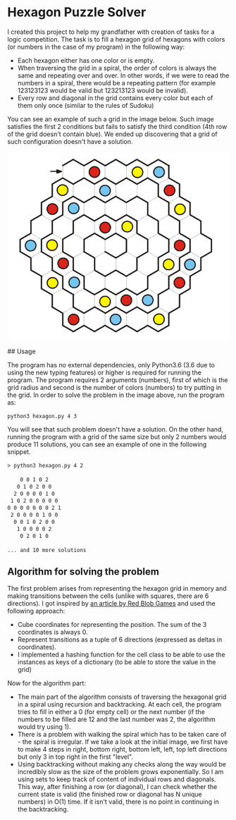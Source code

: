# Hexagon Puzzle Solver

I created this project to help my grandfather with creation of tasks for a logic competition. The task is to fill a hexagon grid of hexagons with colors (or numbers in the case of my program) in the following way:

- Each hexagon either has one color or is empty.
- When traversing the grid in a spiral, the order of colors is always the same and repeating over and over. In other words, if we were to read the numbers in a spiral, there would be a repeating pattern (for example 123123123 would be valid but 123213123 would be invalid).
- Every row and diagonal in the grid contains every color but each of them only once (similar to the rules of Sudoku)

You can see an example of such a grid in the image below. Such image satisfies the first 2 conditions but fails to satisfy the third condition (4th row of the grid doesn't contain blue). We ended up discovering that a grid of such configuration doesn't have a solution.

<p align="center">
  <img src="gridexample.png">
</p>
## Usage

The program has no external dependencies, only Python3.6 (3.6 due to using the new typing features) or higher is required for running the program. The program requires 2 arguments (numbers), first of which is the grid radius and second is the number of colors (numbers) to try putting in the grid. In order to solve the problem in the image above, run the program as:

```
python3 hexagon.py 4 3
```

You will see that such problem doesn't have a solution. On the other hand, running  the program with a grid of the same size but only 2 numbers would produce 11 solutions, you can see an example of one in the following snippet.

```
> python3 hexagon.py 4 2

    0 0 1 0 2
   0 1 0 2 0 0
  2 0 0 0 0 1 0
 1 0 2 0 0 0 0 0
0 0 0 0 0 0 0 2 1
 2 0 0 0 0 1 0 0
  0 0 1 0 2 0 0
   1 0 0 0 0 2
    0 2 0 1 0
    
... and 10 more solutions
```

## Algorithm for solving the problem

The first problem arises from representing the hexagon grid in memory and making transitions between the cells (unlike with squares, there are 6 directions). I got inspired by [an article by Red Blob Games](https://www.redblobgames.com/grids/hexagons/) and used the following approach:

- Cube coordinates for representing the position. The sum of the 3 coordinates is always 0.
- Represent transitions as a tuple of 6 directions (expressed as deltas in coordinates).
- I implemented a hashing function for the cell class to be able to use the instances as keys of a dictionary (to be able to store the value in the grid)

Now for the algorithm part:

- The main part of the algorithm consists of traversing the hexagonal grid in a spiral using recursion and backtracking. At each cell, the program tries to fill in either a 0 (for empty cell) or the next number (if the numbers to be filled are 12 and the last number was 2, the algorithm would try using 1).
- There is a problem with walking the spiral which has to be taken care of - the spiral is irregular. If we take a look at the initial image, we first have to make 4 steps in right, bottom right, bottom left, left, top left directions but only 3 in top right in the first "level".
- Using backtracking without making any checks along the way would be incredibly slow as the size of the problem grows exponentially. So I am using sets to keep track of content of individual rows and diagonals. This way, after finishing a row (or diagonal), I can check whether the current state is valid (the finished row or diagonal has N unique numbers) in O(1) time. If it isn't valid, there is no point in continuing in the backtracking.
